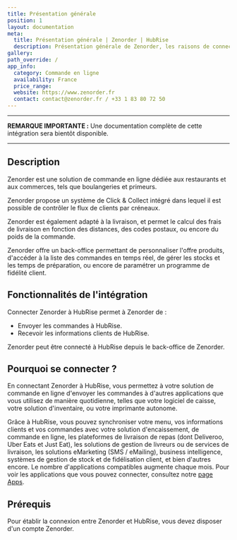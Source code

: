 ```yaml
---
title: Présentation générale
position: 1
layout: documentation
meta:
  title: Présentation générale | Zenorder | HubRise
  description: Présentation générale de Zenorder, les raisons de connecter votre site Zenorder à HubRise et fonctionnalités de l'intégration avec HubRise.
gallery:
path_override: /
app_info:
  category: Commande en ligne
  availability: France
  price_range:
  website: https://www.zenorder.fr
  contact: contact@zenorder.fr / +33 1 83 80 72 50
---
```


---

**REMARQUE IMPORTANTE :** Une documentation complète de cette intégration sera bientôt disponible.

---

## Description

Zenorder est une solution de commande en ligne dédiée aux restaurants et aux commerces, tels que boulangeries et primeurs.

Zenorder propose un système de Click & Collect intégré dans lequel il est possible de contrôler le flux de clients par créneaux.

Zenorder est également adapté à la livraison, et permet le calcul des frais de livraison en fonction des distances, des codes postaux, ou encore du poids de la commande.

Zenorder offre un back-office permettant de personnaliser l'offre produits, d'accéder à la liste des commandes en temps réel, de gérer les stocks et les temps de préparation, ou encore de paramétrer un programme de fidélité client.

## Fonctionnalités de l'intégration

Connecter Zenorder à HubRise permet à Zenorder de :

- Envoyer les commandes à HubRise.
- Recevoir les informations clients de HubRise.

Zenorder peut être connecté à HubRise depuis le back-office de Zenorder.

## Pourquoi se connecter ?

En connectant Zenorder à HubRise, vous permettez à votre solution de commande en ligne d'envoyer les commandes à d'autres applications que vous utilisez de manière quotidienne, telles que votre logiciel de caisse, votre solution d'inventaire, ou votre imprimante autonome.

Grâce à HubRise, vous pouvez synchroniser votre menu, vos informations clients et vos commandes avec votre solution d'encaissement, de commande en ligne, les plateformes de livraison de repas (dont Deliveroo, Uber Eats et Just Eat), les solutions de gestion de livreurs ou de services de livraison, les solutions eMarketing (SMS / eMailing), business intelligence, systèmes de gestion de stock et de fidélisation client, et bien d'autres encore. Le nombre d'applications compatibles augmente chaque mois. Pour voir les applications que vous pouvez connecter, consultez notre [page Apps](/apps).

## Prérequis

Pour établir la connexion entre Zenorder et HubRise, vous devez disposer d'un compte Zenorder.

